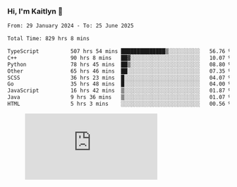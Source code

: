 ### Hi, I'm Kaitlyn 👋
<!--START_SECTION:waka-->

```txt
From: 29 January 2024 - To: 25 June 2025

Total Time: 829 hrs 8 mins

TypeScript          507 hrs 54 mins ██████████████▒░░░░░░░░░░   56.76 %
C++                 90 hrs 8 mins   ██▓░░░░░░░░░░░░░░░░░░░░░░   10.07 %
Python              78 hrs 45 mins  ██▒░░░░░░░░░░░░░░░░░░░░░░   08.80 %
Other               65 hrs 46 mins  ██░░░░░░░░░░░░░░░░░░░░░░░   07.35 %
SCSS                36 hrs 23 mins  █░░░░░░░░░░░░░░░░░░░░░░░░   04.07 %
Go                  35 hrs 48 mins  █░░░░░░░░░░░░░░░░░░░░░░░░   04.00 %
JavaScript          16 hrs 42 mins  ▒░░░░░░░░░░░░░░░░░░░░░░░░   01.87 %
Java                9 hrs 36 mins   ▒░░░░░░░░░░░░░░░░░░░░░░░░   01.07 %
HTML                5 hrs 3 mins    ░░░░░░░░░░░░░░░░░░░░░░░░░   00.56 %
```

<!--END_SECTION:waka-->

<figure><embed src="https://wakatime.com/share/@018d58bc-3d22-46c9-b2d7-4ed36fb8172d/243b5d9b-77cd-4133-89ff-dcc8f225fa18.svg"></embed></figure>
